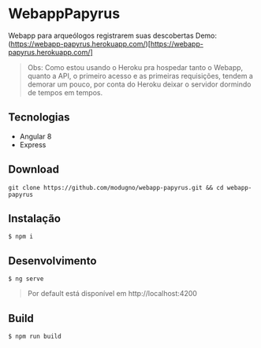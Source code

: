 # WebappPapyrus

Webapp para arqueólogos registrarem suas descobertas
Demo: (https://webapp-papyrus.herokuapp.com/)[https://webapp-papyrus.herokuapp.com/]

> Obs: Como estou usando o Heroku pra hospedar tanto o Webapp, quanto a API, o primeiro acesso e as primeiras requisições,
tendem a demorar um pouco, por conta do Heroku deixar o servidor dormindo de tempos em tempos.

## Tecnologias
- Angular 8
- Express

## Download

`git clone https://github.com/modugno/webapp-papyrus.git && cd webapp-papyrus`

## Instalação

`$ npm i`

## Desenvolvimento

`$ ng serve`
> Por default está disponível em http://localhost:4200

## Build

`$ npm run build`
